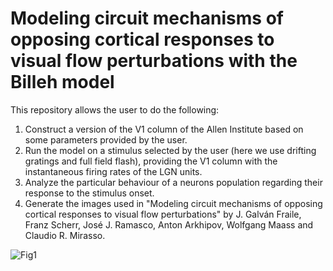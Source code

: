 # Modeling circuit mechanisms of opposing cortical responses to visual flow perturbations with the Billeh model
This repository allows the user to do the following:
1) Construct a version of the V1 column of the Allen Institute based on some parameters provided by the user.
2) Run the model on a stimulus selected by the user (here we use drifting gratings and full field flash), providing the V1 column with the instantaneous firing rates of the LGN units.
3) Analyze the particular behaviour of a neurons population regarding their response to the stimulus onset.
4) Generate the images used in "Modeling circuit mechanisms of opposing cortical responses to visual flow perturbations" by J. Galván Fraile, Franz Scherr, José J. Ramasco, Anton Arkhipov, Wolfgang Maass and Claudio R. Mirasso.

![Fig1](https://github.com/user-attachments/assets/540e9030-e460-4ff5-a1a9-576363e62416)
